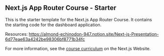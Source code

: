## Next.js App Router Course - Starter

This is the starter template for the Next.js App Router Course. It contains the starting code for the dashboard application.

Resources: https://almond-echinodon-947.notion.site/Next-js-Presentation-6d77eae63a4242be98306bf8771b34fc

For more information, see the [course curriculum](https://nextjs.org/learn) on the Next.js Website.
